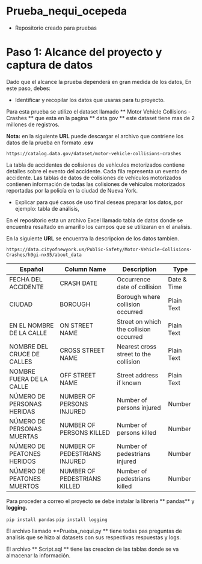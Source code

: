 # Prueba_nequi_ocepeda
- Repositorio creado para pruebas

# Paso 1: Alcance del proyecto y captura de datos

Dado que el alcance la prueba dependerá en gran medida de los datos, En este paso, debes:
- Identificar y recopilar los datos que usaras para tu proyecto.

Para esta prueba se utilizo el dataset llamado  ** Motor Vehicle Collisions - Crashes ** que esta en la pagina  ** data.gov ** este dataset tiene mas de 2 millones de registros.

**Nota:** en la siguiente **URL** puede descargar el archivo que contriene los datos de la prueba en formato .**csv**

`https://catalog.data.gov/dataset/motor-vehicle-collisions-crashes`


La tabla de accidentes de colisiones de vehículos motorizados contiene detalles sobre el evento del accidente. Cada fila representa un evento de accidente. Las tablas de datos de colisiones de vehículos motorizados contienen información de todas las colisiones de vehículos motorizados reportadas por la policía en la ciudad de Nueva York.



-  Explicar para qué casos de uso final deseas preparar los datos, por ejemplo: tabla de análisis,

En el repositorio esta un archivo Excel llamado tabla de datos donde se encuentra resaltado en amarillo los campos que se utilizaran en el analisis.

En la siguiente **URL** se encuentra la descripcion de los datos tambien.

`https://data.cityofnewyork.us/Public-Safety/Motor-Vehicle-Collisions-Crashes/h9gi-nx95/about_data`

| Español                       | Column Name                     | Description                                       | Type       |
|-------------------------------|---------------------------------|---------------------------------------------------|------------|
| FECHA DEL ACCIDENTE           | CRASH DATE                      | Occurrence date of collision                      | Date & Time|
| CIUDAD                        | BOROUGH                         | Borough where collision occurred                   | Plain Text ||
| EN EL NOMBRE DE LA CALLE      | ON STREET NAME                  | Street on which the collision occurred            | Plain Text |
| NOMBRE DEL CRUCE DE CALLES    | CROSS STREET NAME               | Nearest cross street to the collision              | Plain Text |
| NOMBRE FUERA DE LA CALLE      | OFF STREET NAME                 | Street address if known                           | Plain Text |
| NÚMERO DE PERSONAS HERIDAS    | NUMBER OF PERSONS INJURED      | Number of persons injured                         | Number     |
| NÚMERO DE PERSONAS MUERTAS    | NUMBER OF PERSONS KILLED       | Number of persons killed                          | Number     |
| NÚMERO DE PEATONES HERIDOS    | NUMBER OF PEDESTRIANS INJURED  | Number of pedestrians injured                     | Number     |
| NÚMERO DE PEATONES MUERTOS    | NUMBER OF PEDESTRIANS KILLED   | Number of pedestrians killed                      | Number     ||

Para proceder a correo el proyecto se debe instalar la libreria ** pandas** y  **logging.**

`pip install pandas`
`pip install logging`

El archivo llamado **Prueba_nequi.py ** tiene todas pas preguntas de analisis que se hizo al datasets con sus respectivas respuestas y logs.

El archivo ** Script.sql ** tiene las creacion de las tablas donde se va almacenar la información.
